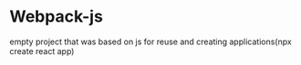 # Webpack-js

empty project that was based on js for reuse and creating applications(npx create react app)
